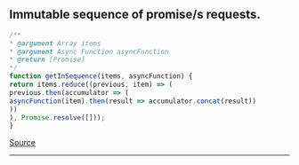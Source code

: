 ## Immutable sequence of promise/s requests.

```javascript
/**
* @argument Array items
* @argument Async Function asyncFunction
* @return [Promise]
*/
function getInSequence(items, asyncFunction) {
return items.reduce((previous, item) => (
previous.then(accumulator => (
asyncFunction(item).then(result => accumulator.concat(result))
))
), Promise.resolve([]));
}
```
[Source](https://github.com/juansgaitan/act-utils/blob/master/executions-merger.js)
***
